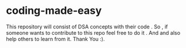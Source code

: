 # coding-made-easy
This repository will consist of DSA concepts with their code .
So , if someone wants to contribute to this repo feel free to do it . And and also help others to learn from it. Thank You :).
